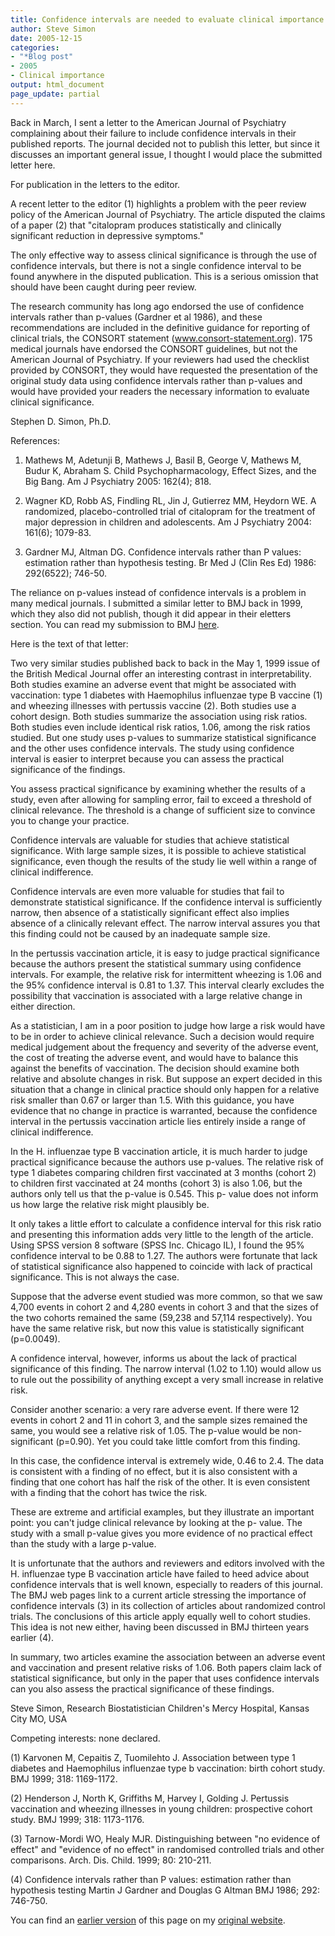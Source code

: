 ```yaml
---
title: Confidence intervals are needed to evaluate clinical importance
author: Steve Simon
date: 2005-12-15
categories:
- "*Blog post"
- 2005
- Clinical importance
output: html_document
page_update: partial
---
```


Back in March, I sent a letter to the American Journal of Psychiatry complaining about their failure to include confidence intervals in their published reports. The journal decided not to publish this letter, but since it discusses an important general issue, I thought I would place the submitted letter here.

For publication in the letters to the editor.

A recent letter to the editor (1) highlights a problem with the peer review policy of the American Journal of Psychiatry. The article disputed the claims of a paper (2) that "citalopram produces statistically and clinically significant reduction in depressive symptoms."

The only effective way to assess clinical significance is through the use of confidence intervals, but there is not a single confidence interval to be found anywhere in the disputed publication. This is a serious omission that should have been caught during peer review.

The research community has long ago endorsed the use of confidence intervals rather than p-values (Gardner et al 1986), and these recommendations are included in the definitive guidance for reporting of clinical trials, the CONSORT statement (www.consort-statement.org). 175 medical journals have endorsed the CONSORT guidelines, but not the American Journal of Psychiatry. If your reviewers had used the checklist provided by CONSORT, they would have requested the presentation of the original study data using confidence intervals rather than p-values and would have provided your readers the necessary information to evaluate clinical significance.

Stephen D. Simon, Ph.D.

References:

1. Mathews M, Adetunji B, Mathews J, Basil B, George V, Mathews M, Budur K, Abraham S. Child Psychopharmacology, Effect Sizes, and the Big Bang. Am J Psychiatry 2005: 162(4); 818.

2. Wagner KD, Robb AS, Findling RL, Jin J, Gutierrez MM, Heydorn WE. A randomized, placebo-controlled trial of citalopram for the treatment of major depression in children and adolescents. Am J Psychiatry 2004: 161(6); 1079-83.

3. Gardner MJ, Altman DG. Confidence intervals rather than P values: estimation rather than hypothesis testing. Br Med J (Clin Res Ed) 1986: 292(6522); 746-50.

The reliance on p-values instead of confidence intervals is a problem in many medical journals. I submitted a similar letter to BMJ back in 1999, which they also did not publish, though it did appear in their eletters section. You can read my submission to BMJ [here][sim3].

Here is the text of that letter:

Two very similar studies published back to back in the May 1, 1999 issue of the British Medical Journal offer an interesting contrast in interpretability. Both studies examine an adverse event that might be associated with vaccination: type 1 diabetes with Haemophilus influenzae type B vaccine (1) and wheezing illnesses with pertussis vaccine (2). Both studies use a cohort design. Both studies summarize the association using risk ratios. Both studies even include identical risk ratios, 1.06, among the risk ratios studied. But one study uses p-values to summarize statistical significance and the other uses confidence intervals. The study using confidence interval is easier to interpret because you can assess the practical significance of the findings.

You assess practical significance by examining whether the results of a study, even after allowing for sampling error, fail to exceed a threshold of clinical relevance. The threshold is a change of sufficient size to convince you to change your practice.

Confidence intervals are valuable for studies that achieve statistical significance. With large sample sizes, it is possible to achieve statistical significance, even though the results of the study lie well within a range of clinical indifference.

Confidence intervals are even more valuable for studies that fail to demonstrate statistical significance. If the confidence interval is sufficiently narrow, then absence of a statistically significant effect also implies absence of a clinically relevant effect. The narrow interval assures you that this finding could not be caused by an inadequate sample size.

In the pertussis vaccination article, it is easy to judge practical significance because the authors present the statistical summary using confidence intervals. For example, the relative risk for intermittent wheezing is 1.06 and the 95% confidence interval is 0.81 to 1.37. This interval clearly excludes the possibility that vaccination is associated with a large relative change in either direction.

As a statistician, I am in a poor position to judge how large a risk would have to be in order to achieve clinical relevance. Such a decision would require medical judgement about the frequency and severity of the adverse event, the cost of treating the adverse event, and would have to balance this against the benefits of vaccination. The decision should examine both relative and absolute changes in risk. But suppose an expert decided in this situation that a change in clinical practice should only happen for a relative risk smaller than 0.67 or larger than 1.5. With this guidance, you have evidence that no change in practice is warranted, because the confidence interval in the pertussis vaccination article lies entirely inside a range of clinical indifference.

In the H. influenzae type B vaccination article, it is much harder to judge practical significance because the authors use p-values. The relative risk of type 1 diabetes comparing children first vaccinated at 3 months (cohort 2) to children first vaccinated at 24 months (cohort 3) is also 1.06, but the authors only tell us that the p-value is 0.545. This p- value does not inform us how large the relative risk might plausibly be.

It only takes a little effort to calculate a confidence interval for this risk ratio and presenting this information adds very little to the length of the article. Using SPSS version 8 software (SPSS Inc. Chicago IL), I found the 95% confidence interval to be 0.88 to 1.27. The authors were fortunate that lack of statistical significance also happened to coincide with lack of practical significance. This is not always the case.

Suppose that the adverse event studied was more common, so that we saw 4,700 events in cohort 2 and 4,280 events in cohort 3 and that the sizes of the two cohorts remained the same (59,238 and 57,114 respectively). You have the same relative risk, but now this value is statistically significant (p=0.0049).

A confidence interval, however, informs us about the lack of practical significance of this finding. The narrow interval (1.02 to 1.10) would allow us to rule out the possibility of anything except a very small increase in relative risk.

Consider another scenario: a very rare adverse event. If there were 12 events in cohort 2 and 11 in cohort 3, and the sample sizes remained the same, you would see a relative risk of 1.05. The p-value would be non- significant (p=0.90). Yet you could take little comfort from this finding.

In this case, the confidence interval is extremely wide, 0.46 to 2.4. The data is consistent with a finding of no effect, but it is also consistent with a finding that one cohort has half the risk of the other. It is even consistent with a finding that the cohort has twice the risk.

These are extreme and artificial examples, but they illustrate an important point: you can't judge clinical relevance by looking at the p- value. The study with a small p-value gives you more evidence of no practical effect than the study with a large p-value.

It is unfortunate that the authors and reviewers and editors involved with the H. influenzae type B vaccination article have failed to heed advice about confidence intervals that is well known, especially to readers of this journal. The BMJ web pages link to a current article stressing the importance of confidence intervals (3) in its collection of articles about randomized control trials. The conclusions of this article apply equally well to cohort studies. This idea is not new either, having been discussed in BMJ thirteen years earlier (4).

In summary, two articles examine the association between an adverse event and vaccination and present relative risks of 1.06. Both papers claim lack of statistical significance, but only in the paper that uses confidence intervals can you also assess the practical significance of these findings.

Steve Simon, Research Biostatistician Children's Mercy Hospital, Kansas City MO, USA

Competing interests: none declared.

(1) Karvonen M, Cepaitis Z, Tuomilehto J. Association between type 1 diabetes and Haemophilus influenzae type b vaccination: birth cohort study. BMJ 1999; 318: 1169-1172.

(2) Henderson J, North K, Griffiths M, Harvey I, Golding J. Pertussis vaccination and wheezing illnesses in young children: prospective cohort study. BMJ 1999; 318: 1173-1176.

(3) Tarnow-Mordi WO, Healy MJR. Distinguishing between "no evidence of effect" and "evidence of no effect" in randomised controlled trials and other comparisons. Arch. Dis. Child. 1999; 80: 210-211.

(4) Confidence intervals rather than P values: estimation rather than hypothesis testing Martin J Gardner and Douglas G Altman BMJ 1986; 292: 746-750.

You can find an [earlier version][sim1] of this page on my [original website][sim2].


[sim1]: http://www.pmean.com/05/ClinicalImportanceA.html
[sim2]: http://www.pmean.com/original_site.html
[sim3]: https://www.bmj.com/content/318/7192/1169/rapid-responses
